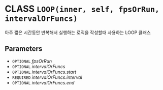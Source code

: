 # CLASS `LOOP(inner, self, fpsOrRun, intervalOrFuncs)`
아주 짧은 시간동안 반복해서 실행하는 로직을 작성할때 사용하는 LOOP 클래스

## Parameters
* `OPTIONAL` *fpsOrRun*
* `OPTIONAL` *intervalOrFuncs*
* `OPTIONAL` *intervalOrFuncs.start*
* `REQUIRED` *intervalOrFuncs.interval*
* `OPTIONAL` *intervalOrFuncs.end*
